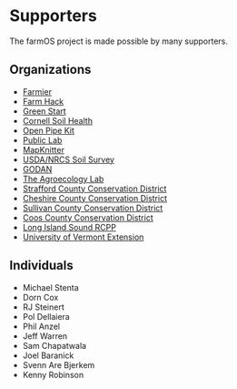 # Supporters

The farmOS project is made possible by many supporters.

## Organizations

* [Farmier](http://farmier.com)
* [Farm Hack](http://farmhack.org)
* [Green Start](http://www.greenstartnh.org)
* [Cornell Soil Health](http://soilhealth.cals.cornell.edu)
* [Open Pipe Kit](http://openpipekit.org)
* [Public Lab](https://publiclab.org)
* [MapKnitter](https://mapknitter.org)
* [USDA/NRCS Soil Survey](http://sdmdataaccess.nrcs.usda.gov)
* [GODAN](http://www.godan.info)
* [The Agroecology Lab](http://open-seeds.org)
* [Strafford County Conservation District](http://straffordccd.org)
* [Cheshire County Conservation District](http://www.cheshireconservation.org)
* [Sullivan County Conservation District](http://www.sullivancountynh.gov/index.php?n=conservation_district)
* [Coos County Conservation District](http://www.cooscountyconservation.org)
* [Long Island Sound RCPP](http://www.lisw-rcpp.com)
* [University of Vermont Extension](https://www.uvm.edu/extension)

## Individuals

* Michael Stenta
* Dorn Cox
* RJ Steinert
* Pol Dellaiera
* Phil Anzel
* Jeff Warren
* Sam Chapatwala
* Joel Baranick
* Svenn Are Bjerkem
* Kenny Robinson

